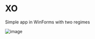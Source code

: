 # XO
Simple app in WinForms with two regimes

![image](https://github.com/DanMelinte/XO/assets/44269060/1e17619a-3670-4838-bc93-188cb3737524)
